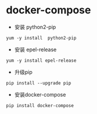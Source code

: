 # docker-compose

* 安装 python2-pip
```
yum -y install  python2-pip
```

* 安装 epel-release
```
yum -y install epel-release
```
* 升级pip
```
pip install --upgrade pip
```

* 安装docker-compose

```
pip install docker-compose
```

